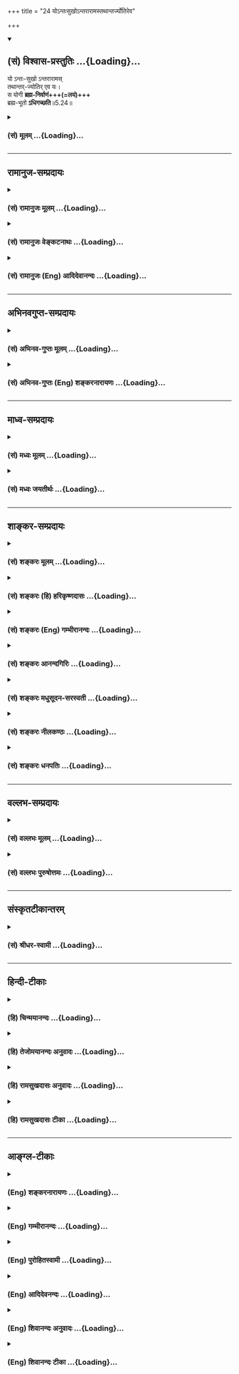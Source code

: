 +++
title = "24 योऽन्तःसुखोऽन्तरारामस्तथान्तर्ज्योतिरेव"

+++
<div class="js_include" newlevelforh1="2" title="(सं) विश्वास-प्रस्तुतिः" unfilled url="/purANam_vaiShNavam/mahAbhAratam/06-bhIShma-parva/03-bhagavad-gItA-parva/saMskRtam/vishvAsa-prastutiH/05_karma-saMnyAsa-yogaH/24_yo-ntaHsukho-ntar.md">
<details open><summary><h2>(सं) विश्वास-प्रस्तुतिः ...{Loading}...</h2></summary>

यो ऽन्तः-सुखो ऽन्तरारामस्  
तथान्तर्-ज्योतिर् एव यः।  
स योगी **ब्रह्म-निर्वाणं+++(=लयं)+++**  
ब्रह्म-भूतो **ऽधिगच्छति**॥5.24॥
</details>
</div>
<div class="js_include collapsed" newlevelforh1="3" title="(सं) मूलम्" unfilled url="/purANam_vaiShNavam/mahAbhAratam/06-bhIShma-parva/03-bhagavad-gItA-parva/saMskRtam/mUlam/05_karma-saMnyAsa-yogaH/24_yo-ntaHsukho-ntar.md">
<details><summary><h3>(सं) मूलम् ...{Loading}...</h3></summary>

योऽन्तःसुखोऽन्तरारामस्तथान्तर्ज्योतिरेव यः।  
स योगी ब्रह्मनिर्वाणं ब्रह्मभूतोऽधिगच्छति।।5.24।।
</details>
</div>


_________________
## रामानुज-सम्प्रदायः
<div class="js_include collapsed" newlevelforh1="3" title="(सं) रामानुजः मूलम्" unfilled url="/purANam_vaiShNavam/mahAbhAratam/06-bhIShma-parva/03-bhagavad-gItA-parva/saMskRtam/rAmAnujaH/mUlam/05_karma-saMnyAsa-yogaH/24_yo-ntaHsukho-ntar.md">
<details><summary><h3>(सं) रामानुजः मूलम् ...{Loading}...</h3></summary>

।।5.24।।**यो** बाह्यविषयानुभवं सर्वं विहाय **अन्तःसुखः** आत्मानुभवैकसुखः
**अन्तरारामः** आत्मैकाधीनः स्वगुणैः आत्मा एव सुखवर्धको यस्य स तथोक्तः
**तथा अन्तर्ज्योतिः** आत्मैकज्ञानो यो वर्तते **स ब्रह्मभूतो योगी
ब्रह्मनिर्वाणम्** आत्मानुभवसुखं प्राप्नोति।

</details>
</div>
<div class="js_include collapsed" newlevelforh1="3" title="(सं) रामानुजः वेङ्कटनाथः" unfilled url="/purANam_vaiShNavam/mahAbhAratam/06-bhIShma-parva/03-bhagavad-gItA-parva/saMskRtam/rAmAnujaH/venkaTanAthaH/05_karma-saMnyAsa-yogaH/24_yo-ntaHsukho-ntar.md">
<details><summary><h3>(सं) रामानुजः वेङ्कटनाथः ...{Loading}...</h3></summary>

  
  
।।5.24।। एवं परित्यक्तं प्राकृतं भोग्यभोगोपकरणादेकं सर्वमात्मनि
तदेकरसिकत्वाय कल्पयन्विन्दत्यात्मनि यत्सुखम् 5।21 इत्युक्तमुपायदशास्थं
प्रपञ्चयति योऽन्तस्सुखः इति श्लोकेन। अन्तश्शब्दाभिप्रायं पूर्वोक्तं
चानुसन्धायोक्तंयो बाह्यविषयानुभवं सर्वं विहायेति। अन्तश्शब्दोऽत्र
बाह्यव्यतिरेकादात्मपरः। आत्मैवात्मन्येव वा सुखं यस्य सोऽन्तस्सुखः। तत्र
फलितोक्तिःआत्मानुभवैकसुख इति। अवधारणस्याविशेषेण
सर्वत्रान्वयादेकशब्दः। अन्तरारामः इत्यस्याभिप्रेतं वक्तुं पदार्थं
तावदाहआत्मैकोद्यान इति। आरामो हि भोगस्थानभूतश्छायापल्लवपुष्पफलादिभिः
स्वगुणैः सुखवर्धकः। तद्वदत्रापि स्वगुणैरपहतपाप्मत्वज्ञानानन्दादिभिः
स्वविषयवादकरणसंवादकरणग्रन्थकरणादिक्रीडोत्थापकैरात्मैव सुखवर्धक
इत्यारामशब्देनोपचर्यत इत्याहस्वगुणैरिति। एवं भोग्यं भोगस्थानं
चआत्मैवेत्युक्तम्। अथ भोगोपकरणादिकमपि स एवेति अन्तर्ज्योतिश्शब्देनोच्यत
इत्यभिप्रायेणाहआत्मैकज्ञानो यो वर्तत इति। अन्येषां हि भोग्यानां
स्वरूपादुपकरणस्य भिन्नत्वादुपकरणमपि हि तदर्थतया पृथक् ज्ञातव्यम्
अतस्तेषु तदेकज्ञानत्वं नास्तीति भावः यद्वा प्रकाशकान्तरनैरपेक्ष्यं
बाह्यं प्रकाशाभावमात्रं वाऽत्र विवक्षितम्। पूर्वं
शरीरात्माभिमानाद्देवमनुष्यादिभूतोऽयम् इदानीं तु तन्निवृत्त्या
यथावस्थितासङ्कुचितज्ञानादिस्वरूपेणावस्थित इति ब्रह्मभूतशब्दाभिप्रायः।
ब्रह्मैव निर्वाणमिति वा ब्रह्मणि निर्वाणमिति वा समासार्थमभिप्रयन्नत्र
विवक्षितमाहआत्मानुभवसुखमिति। अत्र निर्वाणशब्दस्य परोक्तं शान्त्यर्थत्वं
सुखप्रकरणानौचित्यान्मन्दमिति भावः।  
  

</details>
</div>
<div class="js_include collapsed" newlevelforh1="3" title="(सं) रामानुजः (Eng) आदिदेवानन्दः" unfilled url="/purANam_vaiShNavam/mahAbhAratam/06-bhIShma-parva/03-bhagavad-gItA-parva/saMskRtam/rAmAnujaH/english/AdidevAnandaH/05_karma-saMnyAsa-yogaH/24_yo-ntaHsukho-ntar.md">
<details><summary><h3>(सं) रामानुजः (Eng) आदिदेवानन्दः ...{Loading}...</h3></summary>

5.24 He who, renouncing all the experiences of outside objects, 'finds joy within,' i.e., finds his sole joy in experiencing the self; 'who has his pleasure within,' i.e., whose pleasure-garden is the self; and with regard to whom the self increases his happiness by Its own alities like bliss, knowledge, sinlessness, etc.; 'whose light is within,' i.e., who lives, directing his knowledge solely on the self - a person of such a description is the Yogin, who 'having become the Brahman (the self),
attains the bliss of the Brahman' i.e., the bliss of experiencing the self.

</details>
</div>


_________________
## अभिनवगुप्त-सम्प्रदायः
<div class="js_include collapsed" newlevelforh1="3" title="(सं) अभिनव-गुप्तः मूलम्" unfilled url="/purANam_vaiShNavam/mahAbhAratam/06-bhIShma-parva/03-bhagavad-gItA-parva/saMskRtam/abhinava-guptaH/mUlam/05_karma-saMnyAsa-yogaH/24_yo-ntaHsukho-ntar.md">
<details><summary><h3>(सं) अभिनव-गुप्तः मूलम् ...{Loading}...</h3></summary>

।।5.24।। योऽन्तरिति। अन्तः तस्यान्तरेव बाह्यानपेक्षि +++(omits
बाह्यानपेक्षि to व्यवहारे तु)+++ सुखं तत्रैव रमते तत्र चास्य प्रकाशः
व्यवहारे तु मूढत्वमिव। उक्तं च जड इव विचरेदवादमतिः इति। +++(PS 71 )+++ ।

</details>
</div>
<div class="js_include collapsed" newlevelforh1="3" title="(सं) अभिनव-गुप्तः (Eng) शङ्करनारायणः" unfilled url="/purANam_vaiShNavam/mahAbhAratam/06-bhIShma-parva/03-bhagavad-gItA-parva/saMskRtam/abhinava-guptaH/english/shankaranArAyaNaH/05_karma-saMnyAsa-yogaH/24_yo-ntaHsukho-ntar.md">
<details><summary><h3>(सं) अभिनव-गुप्तः (Eng) शङ्करनारायणः ...{Loading}...</h3></summary>

5.24 Yo'ntah etc : Within : For him there is happiness nowhere but
within and it does not depend on any external object ; there alone he
rejoices; his lustre is there only. But, there is an apparent ignorance
\[of him\] in his worldly dealings. That has been said as - '\[A man of
realisation\] would wander, like a fool, with no inclination for
discussion.' (PS, 71)

</details>
</div>


_________________
## माध्व-सम्प्रदायः
<div class="js_include collapsed" newlevelforh1="3" title="(सं) मध्वः मूलम्" unfilled url="/purANam_vaiShNavam/mahAbhAratam/06-bhIShma-parva/03-bhagavad-gItA-parva/saMskRtam/madhvaH/mUlam/05_karma-saMnyAsa-yogaH/24_yo-ntaHsukho-ntar.md">
<details><summary><h3>(सं) मध्वः मूलम् ...{Loading}...</h3></summary>

।।5.24।। ज्ञानिलक्षणं प्रपञ्चयत्युत्तरैः श्लोकैः। आरामः
परदर्शनादिनिमित्तं सुखम्। अत्र तु परमात्मदर्शनादिनिमित्तं तत्। सुखं
तूपद्रवक्षये व्यक्तम्। अत्र तु कामादिक्षये व्यक्तमात्मनः सुखम्
स्वयञ्ज्योतिष्ट्वाद्भगवतः। तद्व्यक्तेरन्तर्ज्योतिः।
सर्वेषामन्तर्ज्योतिष्ट्वेऽपि व्यक्तेर्विशेषः। असम्प्रज्ञातसमाधीनां
बाह्यादर्शनात्। दर्शनेऽप्यकिंञ्चित्करत्वादेवशब्दः। उक्तं चैतत्
दर्शनस्पर्शसम्भाषाद्यत्सुखं जायते नृणाम्। आरामः स तु विज्ञेयः सुखं
कामक्षयोदितम् इति नारदीये। स्वज्योतिष्ट्वान्महाविष्णोरन्तर्ज्योतिस्तु
तत्स्थितः इति च। अन्तस्सुखत्वादेः कारणमाह ब्रह्मणि भूत इति।

</details>
</div>
<div class="js_include collapsed" newlevelforh1="3" title="(सं) मध्वः जयतीर्थः" unfilled url="/purANam_vaiShNavam/mahAbhAratam/06-bhIShma-parva/03-bhagavad-gItA-parva/saMskRtam/madhvaH/jayatIrthaH/05_karma-saMnyAsa-yogaH/24_yo-ntaHsukho-ntar.md">
<details><summary><h3>(सं) मध्वः जयतीर्थः ...{Loading}...</h3></summary>

।।5.24।। ननु योगिनो ब्रह्माधिगतिः प्रागुक्ता 2।70 तत्किं पुनरुच्यते इत्यत
आह **ज्ञानी**ति। द्वितीये कथितत्वात् प्रपञ्चयतीत्युक्तम्। यथा
योगस्याधिक्यकथनं योगनिरूपणमेव। सन्न्यासार्थे निन्दास्तुती च
सन्न्यासनिरूपणमेव तथा ज्ञानिलक्षणकथनं च ज्ञाननिरूपणमिति। आरामशब्दार्थं
तावदाह **आराम** इति। इदानीमन्तरारामशब्दलब्धमर्थमाह **अत्र त्वि**ति।
तत्सुखम्। एवं तर्ह्यन्तस्सुख इत्यनेनैव गतार्थमेतदित्याशङ्क्य सुखशब्दस्य
तावदर्थभेदमाह **सुखं त्वि**ति। व्यक्तमात्मसुखमिति सम्बन्धः।
तर्ह्यन्तस्सुख इति कथं इत्यतस्तल्लब्धार्थमाह **अत्र त्वि**ति।
अनेनारामसुखशब्दार्थान्तर्गतयोः परोपद्रवक्षययोरन्तरित्येतत्
सामर्थ्याद्विशेषणमित्युक्तं भवति। ज्योतिश्शब्दार्थं तावदाह **स्वयमि**ति।
ज्योतिष्ट्वमिति शेषः। यद्यपि ज्योतिश्शब्दः प्रकाशमात्रे प्रवर्तते तथापि
भगवत एव परानपेक्ष्य प्रकाशत्वात् मुख्ये च सम्प्रत्ययात् स एव
ज्योतिरित्यर्थः। इदानीमन्तर्ज्योतिश्शब्दार्थमाह **तद्व्यक्तेरि**ति। तस्य
भगवतोऽन्तर्हृदये व्यक्तेरित्यर्थः।
नन्वन्तर्ज्योतिर्यस्यासावन्तर्ज्योतिः। व्यक्तेरिति तु कथं लभ्यते इत्यत
आह **सर्वेषामि**ति। शब्दतः प्राप्तमन्तर्ज्योतिष्ट्वं सर्वसाधारणम्। अत्र
तु ज्ञानिनो विशेषणत्वेनोच्यते तत्सामर्थ्यादिदं लब्धमिति भावः। यद्वा
तद्व्यक्तेरित्यध्याहारेण तात्पर्यमुक्तम्। अद्याहारस्येदानीं
प्रयोजनमुच्यते। नन्वेवशब्दो यदि धर्मान्तरनिवृत्त्यर्थः
तदाऽन्तस्सुखमित्यादि व्याहतम्। अथ वस्त्वन्तरदर्शननिवृत्त्यर्थः।
तदाऽसम्भवित्वमित्यत आह **असम्प्रज्ञाते**ति। बाह्यं भगवतोऽन्यत्।
दर्शनेऽप्यन्यदेति शेषः। अकिञ्चित्कराद्विक्षेपकरणाभावादित्यर्थः। एवशब्दः
सम्भवदर्थ इति शेषः। एतेन लक्ष्यमेवेदं कथं लक्षणत्वेनोच्यत इति परिहृतम्
व्यवच्छेदप्रधानत्वात्। एवशब्दस्य सामर्थ्याज्ज्योतिषा सम्बन्ध इति।
आरामसुखशब्दयोरुक्तार्थत्वं कुतः इत्यत आह **उक्तं चे**ति। न केवलं
पुनरुक्तिबलादिति चार्थः। द्वन्द्वैकत्वादेकवचनम्। कामेत्युपद्रवोपलक्षणम्।
उदितं व्यक्तम्। अन्तर्ज्योतिरित्यस्योक्तार्थत्वे प्रमाणमाह **स्वे**ति। स
स्थितो यस्मिन्निति तत्स्थितः। अन्तरेव ज्योतिर्दर्शनं यस्येत्येवं
व्याख्यानेऽपि यद्यप्युक्तार्थो लभ्यते तथाप्यार्थिकाच्छाब्दं वरमित्येवं
व्याख्यातम्। ब्रह्मैव भूत इत्यन्यथाप्रतीतिनिरासाय ब्रह्मभूतशब्दस्य
विग्रहं दर्शयन् प्रकृतसङ्गतिमाह **अन्तरि**ति। ब्रह्मणि भूत इत्येवं
विग्रहः न तु ब्रह्मैव भूत इति प्रमाणविरोधात्। ननु ब्रह्मणि भूतत्वं
साधकधर्मः तत्कथं ज्ञानिलक्षणत्वेनोच्यते मैवं यतोऽन्तस्सुखत्वादेः
कारणत्वेनोच्यते। नन्वेवं सत्यर्थादिदं ज्ञानसाधनत्वेनोच्यते
तच्चतद्बुद्धयः इत्यनेनैवोक्तम्। सत्यम्। तद्बुद्धित्वादिकं ब्रह्मणि
भूतत्वं यस्य कारणं तद्वानेवंलक्षणक इत्येवं सङ्गतिसूचनार्थोऽयमनुवाद इति
भावः। एवं चअधिगच्छति इत्यस्य जानातीत्यर्थो ज्ञातव्यः।

</details>
</div>


_________________
## शाङ्कर-सम्प्रदायः
<div class="js_include collapsed" newlevelforh1="3" title="(सं) शङ्करः मूलम्" unfilled url="/purANam_vaiShNavam/mahAbhAratam/06-bhIShma-parva/03-bhagavad-gItA-parva/saMskRtam/shankaraH/mUlam/05_karma-saMnyAsa-yogaH/24_yo-ntaHsukho-ntar.md">
<details><summary><h3>(सं) शङ्करः मूलम् ...{Loading}...</h3></summary>

।।5.24।। **यः अन्तःसुखः** अन्तः आत्मनि सुखं यस्य सः अन्तःसुखः तथा
अन्तरेव आत्मनि आरामः आरमणं क्रीडा यस्य सः **अन्तरारामः तथा** एव अन्तः एव
आत्मन्येव ज्योतिः प्रकाशो यस्य सः **अन्तर्ज्योतिरेव यः** ईदृशः **सः योगी
ब्रह्मनिर्वाणं** ब्रह्मणि निर्वृतिं मोक्षम् इह जीवन्नेव **ब्रह्मभूतः**
सन् **अधिगच्छति** प्राप्नोति।। किञ्च

</details>
</div>
<div class="js_include collapsed" newlevelforh1="3" title="(सं) शङ्करः (हि) हरिकृष्णदासः" unfilled url="/purANam_vaiShNavam/mahAbhAratam/06-bhIShma-parva/03-bhagavad-gItA-parva/saMskRtam/shankaraH/hindI/harikRShNadAsaH/05_karma-saMnyAsa-yogaH/24_yo-ntaHsukho-ntar.md">
<details><summary><h3>(सं) शङ्करः (हि) हरिकृष्णदासः ...{Loading}...</h3></summary>

।।5.24।। ब्रह्ममें स्थित हुआ कैसा पुरुष ब्रह्मको प्राप्त होता है सो कहते
हैं जो पुरुष अन्तरात्मामें सुखवाला है जिसको अन्तरात्मामें ही सुख है वह
अन्तःसुखवाला है तथा जो अन्तरात्मामें रमण करनेवाला है जिसकी क्रीड़ा ( खेल
) अन्तरात्मामें ही होती है वह अन्तरारामी है और अन्तरात्मा ही जिसकी
ज्योति प्रकाश है वह अन्तर्ज्योति है। जो ऐसा योगी है वह यहाँ
जीवितावस्थामें ही ब्रह्मरूप हुआ ब्रह्ममें लीन होनारूप मोक्षको प्राप्त हो
जाता है।

</details>
</div>
<div class="js_include collapsed" newlevelforh1="3" title="(सं) शङ्करः (Eng) गम्भीरानन्दः" unfilled url="/purANam_vaiShNavam/mahAbhAratam/06-bhIShma-parva/03-bhagavad-gItA-parva/saMskRtam/shankaraH/english/gambhIrAnandaH/05_karma-saMnyAsa-yogaH/24_yo-ntaHsukho-ntar.md">
<details><summary><h3>(सं) शङ्करः (Eng) गम्भीरानन्दः ...{Loading}...</h3></summary>

5.24 Yah antah-sukhah, one who is happy within, in the indwelling Self;
and so also antar-aramah, has pleasure within-he disports only in the
Self within; similarly, antar-jyotih eva, has his light only within, has
the indwelling Self alone as his light; \[He has not to depend on the
organs like ear etc. for aciring knowledge.\] sah yogi, that yogi; yah,
who is of this kind; brahma-bhutah, having become Brahman, even while he
is still living; adhigacchati, attains; brahma-nirvanam, absorption in
Brahman-gets Liberation. Besides,

</details>
</div>
<div class="js_include collapsed" newlevelforh1="3" title="(सं) शङ्करः आनन्दगिरिः" unfilled url="/purANam_vaiShNavam/mahAbhAratam/06-bhIShma-parva/03-bhagavad-gItA-parva/saMskRtam/shankaraH/AnandagiriH/05_karma-saMnyAsa-yogaH/24_yo-ntaHsukho-ntar.md">
<details><summary><h3>(सं) शङ्करः आनन्दगिरिः ...{Loading}...</h3></summary>

।।5.24।। ज्ञानस्यात्यन्तमन्तरङ्गमात्मनिष्ठत्वं दर्शयन्प्रकृतं
ब्रह्मविदमेव विशिनष्टि **कथंभूतश्चेति।** यथान्तरेव सुखं न
बाह्यैर्विषयैस्तथान्तरेव ज्योतिर्न श्रोत्रादिभिरतो विषयान्तरविज्ञानरहित
इत्याह **तथेति।** यथोक्तविशेषणसमाधिमा़ञ्जीवन्नेव मुक्तिमधिगच्छतीत्याह
**स योगीति।** आत्मन्यन्तःसुखमिति बाह्यविषयनिरपेक्षत्वं
विवक्षितमन्तरारामत्वं च स्त्र्यादिविषयापेक्षामन्तरेण
क्रीडाप्रयुक्तफलभाक्त्वमभिमतमिन्द्रियादिजन्यप्रकाशशून्यत्वमात्मज्योतिष्ट्वमिष्टम्।
यथोक्तविशेषणसंपन्नः समाहितश्च जीवन्नेव ब्रह्मभावं प्राप्नोति। ब्रह्मणि
परिपूर्णे निर्वृत्तिं सर्वानर्थनिवृत्त्युपलक्षितां
स्थितिमनतिशयानन्दाविर्भावलक्षणां प्राप्नोतीत्याह **य ईदृश इति।**

</details>
</div>
<div class="js_include collapsed" newlevelforh1="3" title="(सं) शङ्करः मधुसूदन-सरस्वती" unfilled url="/purANam_vaiShNavam/mahAbhAratam/06-bhIShma-parva/03-bhagavad-gItA-parva/saMskRtam/shankaraH/madhusUdana-sarasvatI/05_karma-saMnyAsa-yogaH/24_yo-ntaHsukho-ntar.md">
<details><summary><h3>(सं) शङ्करः मधुसूदन-सरस्वती ...{Loading}...</h3></summary>

।।5.24।। कामक्रोधवेगसहनमात्रेणैव मुच्यत इति न किंतु
अन्तर्बाह्यविषयनिरपेक्षमेव स्वरूपभूतं सुखं यस्य सोऽन्तःसुखः।
बाह्यविषयजनितसुखशून्य इत्यर्थः। कुतो बाह्यसुखाभावस्तत्राह अन्तरात्मन्यैव
नतु स्त्र्यादिविषये बाह्यसुखसाधने आराम आरमणं क्रीडा यस्य सोऽन्तरारामः।
त्यक्तसर्वपरिग्रहत्वेन बाह्यसुखासाधनशून्य इत्यर्थः। ननु
त्यक्तसंर्वपरिग्रहस्यापि यतेर्यदृच्छोपनतैः
कोकिलादिमधुरशब्दश्रवणमन्दपवनस्पर्शनचन्द्रोदयमयूरनृत्यादिदर्शनातिमधुरशीतलगङ्गोदकपानकेतकीकुसुमसौरभाद्यवघ्राणा  
  
दिभिर्ग्राम्यैः सुखोत्पत्तिसंभवात्कथं बाह्यसुखतत्साधनशून्यत्वमिति तत्राह
तथान्तर्ज्योतिरेव यः। यथान्तरेव सुखं न बाह्यैर्विषयैस्तथान्तरेवात्मनि
ज्योतिर्विज्ञानं न बाह्यैरिन्द्रियैर्यस्य सोऽन्तर्ज्योतिः
श्रोत्रादिजन्यशब्दादिविषयविज्ञानरहितः। एवकारो विशेषणत्रयेऽपि संबध्यते।
समाधिकाले शब्दादिप्रतिभासाभावात् व्युत्थानकाले तत्प्रतिभासेऽपि
मिथ्यात्वनिश्चयान्न बाह्यविषयैस्तस्य सुखोत्पत्तिसंभव इत्यर्थः। य एवं
यथोक्तविशेषणसंपन्नः स योगी समाहितो ब्रह्मनिर्वाणं ब्रह्म परमानन्दरूपं
कल्पितद्वैतोपशमरूपत्वेन निर्वाणं तदेव कल्पिताभावस्याधिष्ठानात्मकत्वात्
अविद्यावरणनिवृत्त्याधिगच्छति नित्यप्राप्तमेव प्राप्नोति। यतः सर्वदैव
ब्रह्मभूतो नान्यःब्रह्मैव सन्ब्रह्माप्येति इति श्रुतेःअवस्थितेरिति
काशकृत्स्नः इति न्यायाच्च।

</details>
</div>
<div class="js_include collapsed" newlevelforh1="3" title="(सं) शङ्करः नीलकण्ठः" unfilled url="/purANam_vaiShNavam/mahAbhAratam/06-bhIShma-parva/03-bhagavad-gItA-parva/saMskRtam/shankaraH/nIlakaNThaH/05_karma-saMnyAsa-yogaH/24_yo-ntaHsukho-ntar.md">
<details><summary><h3>(सं) शङ्करः नीलकण्ठः ...{Loading}...</h3></summary>

।।5.24।। कोऽसौ योगी यो मुख्यः सुखीत्युक्तं तत्राह **य इति।** सुखं
विषयसङ्गजा प्रीतिः आरामः प्रीतिहेतुः स्त्र्यादिभिः सह क्रीडा ज्योतिः
क्रीडोपकरणानां प्रकाशः तदेतत्त्र्यं यस्यान्तरेव
सोऽन्तःसुखोऽन्तरारामोऽन्तर्ज्योतिश्च न त्विन्द्रियद्वारकमिति
एवशब्दार्थः। य एवंभूतः स योगी किमतो यद्येवं ब्रह्मनिर्वाणं
गत्यप्राप्यपरमानन्दं ब्रह्म इहैवाधिगच्छति। यतो ब्रह्मभूतो जीवन्नेव
ब्रह्मदर्शने ब्रह्मभावं गतः।

</details>
</div>
<div class="js_include collapsed" newlevelforh1="3" title="(सं) शङ्करः धनपतिः" unfilled url="/purANam_vaiShNavam/mahAbhAratam/06-bhIShma-parva/03-bhagavad-gItA-parva/saMskRtam/shankaraH/dhanapatiH/05_karma-saMnyAsa-yogaH/24_yo-ntaHsukho-ntar.md">
<details><summary><h3>(सं) शङ्करः धनपतिः ...{Loading}...</h3></summary>

।।5.24।। न केवलं कामक्रोधोद्भववेगसहनमात्रेण जीवन्नेव मोक्षं प्राप्नोति
अपितु योऽन्तरात्मनि सुखं यस्य स तथा अन्तरेवात्मन्यारमणं क्रीडा यस्य सः।
यस्य च स्त्र्यादौ सुखबुद्धिः स तत्रैवारमते। अयं तु
यतोऽन्तःसुखोऽतोन्तरारामः। यतोऽन्तरात्मैव प्रकाशो यस्य स
आत्मैवैकोऽद्वितीयः। सर्वावस्थासु जाग्रदादिषु स्वप्रकाशः
सत्योऽन्यत्सर्वमिन्द्रियविषयादिकं तत्र कल्पितमनृतमतः सुखहीनं दुःखरुपं
क्रीडानास्पदमिति बोधवान्। यत्त्वन्तरेव ज्योतिर्द्दृष्टिर्यस्य न
गीतनृत्यादिष्विति। तन्न अन्तःसुखोन्तराराम इत्यनयोरम्यतरेणाप्यस्यार्थस्य
लाभात्। य एतादृशः स योगी ब्रह्मभूतः सन्नपि ब्रह्मनिर्वाणं
ब्रह्मनिर्वृतिं। ब्रह्मानन्दमिति यावत्। गच्छति प्राप्नोति प्राप्तमेव
विस्मृतग्रैवेयकमिव प्राप्नोति। ब्रह्मैव सन्ब्राह्माप्येति इति
श्रुतेःअवस्थितेरिति काशकृत्स्त्रः इतिन्यायाच्चास्यैव परमात्मनोऽनेनापि
विज्ञानात्मभावेनावस्थानादुपपन्नमिदमभेदेनोपक्रमणमिति काशकृत्स्त्र आचार्यो
मन्यते। तथाच ब्राह्मणंअनेन जीवेनात्मनाऽनुप्रविश्य नामरुपे व्याकरवाणि इति
एवंजातीयकं परस्यैवात्मनो जीवभावेनावस्थानं दर्शयतीति तदर्थः।

</details>
</div>


_________________
## वल्लभ-सम्प्रदायः
<div class="js_include collapsed" newlevelforh1="3" title="(सं) वल्लभः मूलम्" unfilled url="/purANam_vaiShNavam/mahAbhAratam/06-bhIShma-parva/03-bhagavad-gItA-parva/saMskRtam/vallabhaH/mUlam/05_karma-saMnyAsa-yogaH/24_yo-ntaHsukho-ntar.md">
<details><summary><h3>(सं) वल्लभः मूलम् ...{Loading}...</h3></summary>

।।5.24।। न केवलं कामक्रोधवेगसहनमात्रेण मोक्षप्राप्तिः अपितु योऽन्तरिति।
अन्तरात्मनि सुखादि यस्य स योगी ब्रह्मसुखं गतः जीवन्मुक्तः तस्यसंसारस्य
लयो मुक्तौ न प्रपञ्चस्य कर्हिचित्।

</details>
</div>
<div class="js_include collapsed" newlevelforh1="3" title="(सं) वल्लभः पुरुषोत्तमः" unfilled url="/purANam_vaiShNavam/mahAbhAratam/06-bhIShma-parva/03-bhagavad-gItA-parva/saMskRtam/vallabhaH/puruShottamaH/05_karma-saMnyAsa-yogaH/24_yo-ntaHsukho-ntar.md">
<details><summary><h3>(सं) वल्लभः पुरुषोत्तमः ...{Loading}...</h3></summary>

  
  
।।5.24।। ननु सुखावलम्बनाभावे कथं बाह्यदुःखसहनं न स्यात् इत्याशङ्क्याह
योऽन्तस्सुख इति। योऽन्तस्सुखः भावात्मकस्वरूपसुखवान्। अन्तरारामः अन्तरेव
भावात्मकस्वरूप एव भगवद्रमणकारणवान्। तथा अन्तर्ज्योतिः
संयोगरससुखसमत्वेनैव वियोगतासुखानुभववान्। स योगी मत्संयोगरसयुक्तो भूत्वा
ब्रह्मभूतः अलौकिकस्वरूपः सन् ब्रह्मनिर्वाणं ब्रह्मवत् भगवन्निर्वाणं लयं
लीलात्मकतामधिगच्छति प्राप्नोतीत्यर्थः।  
  

</details>
</div>


_________________
## संस्कृतटीकान्तरम्
<div class="js_include collapsed" newlevelforh1="3" title="(सं) श्रीधर-स्वामी" unfilled url="/purANam_vaiShNavam/mahAbhAratam/06-bhIShma-parva/03-bhagavad-gItA-parva/saMskRtam/shrIdhara-svAmI/05_karma-saMnyAsa-yogaH/24_yo-ntaHsukho-ntar.md">
<details><summary><h3>(सं) श्रीधर-स्वामी ...{Loading}...</h3></summary>

।।5.24।। न केवलं कामक्रोधवेगसंहरणमात्रेण मोक्षं प्राप्नोति अपितु
**योऽन्तरिति।** अन्तः आत्मन्येव सुखं यस्य न विषयेषु अन्तरेवारामः क्रीडा
यस्य न बहिः अन्तरेव ज्योतिर्दृष्टिर्यस्य न गीतनृत्यादिषु स एव ब्रह्मणि
भूतः स्थितः सन्ब्रह्मणि निर्वाणं लयमधिगच्छति प्राप्नोति।

</details>
</div>


_________________
## हिन्दी-टीकाः
<div class="js_include collapsed" newlevelforh1="3" title="(हि) चिन्मयानन्दः" unfilled url="/purANam_vaiShNavam/mahAbhAratam/06-bhIShma-parva/03-bhagavad-gItA-parva/hindI/chinmayAnandaH/05_karma-saMnyAsa-yogaH/24_yo-ntaHsukho-ntar.md">
<details><summary><h3>(हि) चिन्मयानन्दः ...{Loading}...</h3></summary>

।।5.24।। सामान्यत मनुष्य तीन प्रकार के सुख जानता है शारीरिक उपभोगों का
सुख तथा भावनाओं एवं विचारों का आनन्द। उपर्युक्त तीन श्लोकों से यह बात
स्पष्ट होती है कि तत्त्ववित् पुरुष का आनन्द तो इनसे भिन्न स्वरूप में ही
होता है। अत काम और क्रोध से मुक्त आत्मानन्द में स्थित पुरुष ही योगी है
वही वास्तव में सुखी भी है। हम विश्वास नहीं कर पाते कि सामान्यतया
सर्वविदित सुख के साधनों को त्यागने पर भी ज्ञानी की उपर्युक्त वर्णित
स्थिति में कोई सुख या सन्तोष भी हो सकता है। सब प्रकार के भोजनों का त्याग
करने पर भोजन का आनन्द कैसे प्राप्त हो सकता है यह भी बात तर्क और अनुभव के
विरुद्ध है कि मनुष्य कभी अन्धकारमय शून्यावस्था मात्र से सन्तुष्ट हो सकता
है। प्राणिमात्र दिनरात अपनेअपने कार्य क्षेत्रों में कार्यरत दिखाई देते
हैं। किस वस्तु को प्राप्त करने के लिये उनका यह परिश्रम है उत्तर केवल एक
है अधिकसेअधिक सुख और सन्तोष की प्राप्ति के लिए। सब दुखों के अभावमात्र की
स्थिति भी जैसे निद्रावस्था आनन्द का शिखर नहीं कही जा सकती जिसे प्राप्त
कर मनुष्य़ पूर्ण सन्तोष का अनुभव कर सकता है। इन कारणों से ज्ञानी के विषय
में कहे हुये भगवान् के वचन को अतिशयोक्ति ही माना जायेगा। इस श्लोक में
ऐसी ही विपरीत धारणा को दूर करने का प्रयत्न किया गया है। जब जीव मिथ्या और
अनित्य वस्तुओं को त्यागकर आत्मस्वरूप को पहचानता है तब वह कोई शून्यावस्था
नहीं बल्कि आत्मा के द्वारा आत्मा में ही आत्मानन्द की अनुभूति की स्थिति
है। आध्यात्मिक साधना में उपदिष्ट विषयों से वैराग्य कोई दुख का कारण नहीं
है वरन् उसके द्वारा साधक निश्चयात्मकरूप से सुखशान्ति प्राप्त करता है। यह
स्वरूपानुभव का आन्तरिक आनन्द नित्य बना रहता है न कि वैषयिक सुखों के समान
क्षणमात्र। आत्मोन्नति के मार्ग में अग्रसर साधक अन्तसुख और अन्तराराम बन
जाता है। उसका आनन्द बाह्य विषय निरपेक्ष होता है। उसका हृदय सदैव चैतन्य
के प्रकाश से आलोकित रहता है। आत्मानुभूति में स्थित यह पुरुष ब्रह्मवित्
कहलाता है। ब्रह्म को जानकर वह स्वयं ब्रह्मस्वरूप बनकर परम मोक्ष को
प्राप्त होता है।

</details>
</div>
<div class="js_include collapsed" newlevelforh1="3" title="(हि) तेजोमयानन्दः अनुवादः" unfilled url="/purANam_vaiShNavam/mahAbhAratam/06-bhIShma-parva/03-bhagavad-gItA-parva/hindI/tejomayAnandaH/anuvAdaH/05_karma-saMnyAsa-yogaH/24_yo-ntaHsukho-ntar.md">
<details><summary><h3>(हि) तेजोमयानन्दः अनुवादः ...{Loading}...</h3></summary>

।।5.24।। जो पुरुष अन्तरात्मा में ही सुख वाला, आत्मा में ही आराम वाला
तथा आत्मा में ही ज्ञान वाला है, वह योगी ब्रह्मरूप बनकर ब्रह्मनिर्वाण
अर्थात् परम मोक्ष को प्राप्त होता है।।

</details>
</div>
<div class="js_include collapsed" newlevelforh1="3" title="(हि) रामसुखदासः अनुवादः" unfilled url="/purANam_vaiShNavam/mahAbhAratam/06-bhIShma-parva/03-bhagavad-gItA-parva/hindI/rAmasukhadAsaH/anuvAdaH/05_karma-saMnyAsa-yogaH/24_yo-ntaHsukho-ntar.md">
<details><summary><h3>(हि) रामसुखदासः अनुवादः ...{Loading}...</h3></summary>

।।5.24।। जो मनुष्य केवल परमात्मामें सुखवाला है और केवल परमात्मामें रमण
करनेवाला है तथा जो केवल परमात्मामें ज्ञानवाला है, वह ब्रह्ममें अपनी
स्थितिका अनुभव करनेवाला साङ्ख्ययोगी निर्वाण ब्रह्मको प्राप्त होता है।

</details>
</div>
<div class="js_include collapsed" newlevelforh1="3" title="(हि) रामसुखदासः टीका" unfilled url="/purANam_vaiShNavam/mahAbhAratam/06-bhIShma-parva/03-bhagavad-gItA-parva/hindI/rAmasukhadAsaH/TIkA/05_karma-saMnyAsa-yogaH/24_yo-ntaHsukho-ntar.md">
<details><summary><h3>(हि) रामसुखदासः टीका ...{Loading}...</h3></summary>

5.24।।***व्याख्या--*'योऽन्तःसुखोऽन्तरारामस्तथान्तर्ज्योतिरेव यः'**
जिसको प्रकृतिजन्य बाह्य पदार्थोंमें सुख प्रतीत नहीं होता, प्रत्युत
एकमात्र परमात्मामें ही सुख मिलता है, ऐसे साधकको यहाँ **'अन्तःसुखः'** कहा
गया है। परमात्मतत्त्वके सिवाय कहीं भी उसकी सुख-बुद्धि नहीं रहती।
परमात्मतत्त्वमें सुखका अनुभव उसे हर समय होता है; क्योंकि उसके सुखका आधार
बाह्य पदार्थोंका संयोग नहीं होता। स्वयं अपनी सत्तामें निरन्तर स्थित
रहनेके लिये बाह्यकी किञ्चिन्मात्र भी आवश्यकता नहीं है। स्वयंको स्वयंसे
दुःख नहीं होता, स्वयंको स्वयंसे अरुचि नहीं होती--यह अन्तःसुख है। जो सदाके
लिये न मिले और सभीको न मिले, वह **'बाह्य'** है। परन्तु जो सदाके लिये
मिले और सभीको मिले, वह **'आभ्यन्तर'** है। जो भोगोंमें रमण नहीं करता,
प्रत्युत केवल परमात्म-तत्त्वमें ही रमण करता है, और व्यवहारकालमें भी
जिसका एकमात्र परमात्मतत्त्वमें ही व्यवहार हो रहा है, ऐसे साधकको यहाँ
**'अन्तरारामः'** कहा गया है। इन्द्रियजन्य ज्ञान, बुद्धिजन्य ज्ञान आदि
जितने भी सांसारिक ज्ञान कहे जाते हैं, उन सबका प्रकाशक और आधार
परमात्मतत्त्वका ज्ञान है। जिस साधकका यह ज्ञान हर समय जाग्रत् रहता है,
उसे यहाँ **'अन्तर्ज्योतिः'** कहा गया है। सांसारिक ज्ञानका तो आरम्भ और
अन्त होता है, पर उस परमात्मतत्त्वके ज्ञानका न आरम्भ होता है, न अन्त। वह
नित्य-निरन्तर रहता है। इसलिये सबमें एक परमात्मतत्त्व ही परिपूर्ण
है'--ऐसा ज्ञान साङ्ख्ययोगीमें नित्य-निरन्तर और स्वतः-स्वाभाविक रहता है।

</details>
</div>


_________________
## आङ्ग्ल-टीकाः
<div class="js_include collapsed" newlevelforh1="3" title="(Eng) शङ्करनारायणः" unfilled url="/purANam_vaiShNavam/mahAbhAratam/06-bhIShma-parva/03-bhagavad-gItA-parva/english/shankaranArAyaNaH/05_karma-saMnyAsa-yogaH/24_yo-ntaHsukho-ntar.md">
<details><summary><h3>(Eng) शङ्करनारायणः ...{Loading}...</h3></summary>

5.24. The seers, whose dirts have decayed; by whom dualities have been out off; whose self (mind) is controlled; and who are delighted in the welfare of all; they gain the Brahman, the Tranil One.

</details>
</div>
<div class="js_include collapsed" newlevelforh1="3" title="(Eng) गम्भीरानन्दः" unfilled url="/purANam_vaiShNavam/mahAbhAratam/06-bhIShma-parva/03-bhagavad-gItA-parva/english/gambhIrAnandaH/05_karma-saMnyAsa-yogaH/24_yo-ntaHsukho-ntar.md">
<details><summary><h3>(Eng) गम्भीरानन्दः ...{Loading}...</h3></summary>

5.24 One who is happy within, whose pleasure is within, and who has his light only within, that yogi, having become Brahman, attains absorption in Brahman.

</details>
</div>
<div class="js_include collapsed" newlevelforh1="3" title="(Eng) पुरोहितस्वामी" unfilled url="/purANam_vaiShNavam/mahAbhAratam/06-bhIShma-parva/03-bhagavad-gItA-parva/english/purohitasvAmI/05_karma-saMnyAsa-yogaH/24_yo-ntaHsukho-ntar.md">
<details><summary><h3>(Eng) पुरोहितस्वामी ...{Loading}...</h3></summary>

5.24 He who is happy within his Self and has found Its peace, and in whom the inner light shines, that sage attains Eternal Bliss and becomes the Spirit Itself.

</details>
</div>
<div class="js_include collapsed" newlevelforh1="3" title="(Eng) आदिदेवनन्दः" unfilled url="/purANam_vaiShNavam/mahAbhAratam/06-bhIShma-parva/03-bhagavad-gItA-parva/english/AdidevanandaH/05_karma-saMnyAsa-yogaH/24_yo-ntaHsukho-ntar.md">
<details><summary><h3>(Eng) आदिदेवनन्दः ...{Loading}...</h3></summary>

5.24 He whose joy is within, pleasure is within, and similarly light is within - he is a Yogin, who having become the Brahman, attains the bliss of the Brahman.

</details>
</div>
<div class="js_include collapsed" newlevelforh1="3" title="(Eng) शिवानन्दः अनुवादः" unfilled url="/purANam_vaiShNavam/mahAbhAratam/06-bhIShma-parva/03-bhagavad-gItA-parva/english/shivAnandaH/anuvAdaH/05_karma-saMnyAsa-yogaH/24_yo-ntaHsukho-ntar.md">
<details><summary><h3>(Eng) शिवानन्दः अनुवादः ...{Loading}...</h3></summary>

5.24 He who is happy within, who rejoices within, and who is illuminated within, that Yogi attains absolute freedom or Moksha, himself becoming Brahman.

</details>
</div>
<div class="js_include collapsed" newlevelforh1="3" title="(Eng) शिवानन्दः टीका" unfilled url="/purANam_vaiShNavam/mahAbhAratam/06-bhIShma-parva/03-bhagavad-gItA-parva/english/shivAnandaH/TIkA/05_karma-saMnyAsa-yogaH/24_yo-ntaHsukho-ntar.md">
<details><summary><h3>(Eng) शिवानन्दः टीका ...{Loading}...</h3></summary>

5.24 यः who; अन्तःसुखः one whose happiness is within; अन्तरारामः one who rejoices within; तथा also; अन्तर्ज्योतिः one who is illuminated within;
एव even; यः who; सः that; योगी Yogi; ब्रह्मनिर्वाणम् absolute freedom or Moksha; ब्रह्मभूतः becoming Brahman; अधिगच्छति attains.Commentary Within meansin the Self. He attains Brahmanirvanam or liberation while living.
He becomes a Jivanmukta.

</details>
</div>
